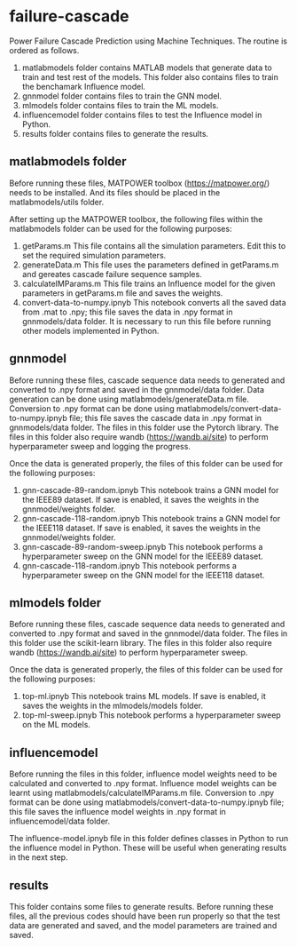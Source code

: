 # failure-cascade
Power Failure Cascade Prediction using Machine Techniques. The routine is ordered as follows.

1. matlabmodels folder contains MATLAB models that generate data to train and test rest of the models. This folder also contains files to train the benchamark Influence model.
2. gnnmodel folder contains files to train the GNN model.
3. mlmodels folder contains files to train the ML models.
4. influencemodel folder contains  files to test the Influence model in Python.
5. results folder contains files to generate the results.

## matlabmodels folder
Before running these files, MATPOWER toolbox (https://matpower.org/) needs to be installed. And its files should be placed in the matlabmodels/utils folder. 

After setting up the MATPOWER toolbox, the following files within the matlabmodels folder can be used for the following purposes:
1. getParams.m This file contains all the simulation parameters. Edit this to set the required simulation parameters.
2. generateData.m This file uses the parameters defined in getParams.m and gereates cascade failure sequence samples.
3. calculateIMParams.m This file trains an Influence model for the given parameters in getParams.m file and saves the weights.
4. convert-data-to-numpy.ipnyb This notebook converts all the saved data from .mat to .npy; this file saves the data in .npy format in gnnmodels/data folder. It is necessary to run this file before running other models implemented in Python.


## gnnmodel
Before running these files, cascade sequence data needs to generated and converted to .npy format and saved in the gnnmodel/data folder. Data generation can be done using matlabmodels/generateData.m file. Conversion to .npy format can be done using matlabmodels/convert-data-to-numpy.ipnyb file; this file saves the cascade data in .npy format in gnnmodels/data folder. The files in this folder use the Pytorch library. The files in this folder also require wandb (https://wandb.ai/site) to perform hyperparameter sweep and logging the progress.

Once the data is generated properly, the files of this folder can be used for the following purposes:
1. gnn-cascade-89-random.ipnyb This notebook trains a GNN model for the IEEE89 dataset. If save is enabled, it saves the weights in the gnnmodel/weights folder.
2. gnn-cascade-118-random.ipnyb This notebook trains a GNN model for the IEEE118 dataset. If save is enabled, it saves the weights in the gnnmodel/weights folder.
3. gnn-cascade-89-random-sweep.ipnyb This notebook performs a hyperparameter sweep on the GNN model for the IEEE89 dataset. 
4. gnn-cascade-118-random.ipnyb This notebook performs a hyperparameter sweep on the GNN model for the IEEE118 dataset.

## mlmodels folder
Before running these files, cascade sequence data needs to generated and converted to .npy format and saved in the gnnmodel/data folder. The files in this folder use the scikit-learn library. The files in this folder also require wandb (https://wandb.ai/site) to perform hyperparameter sweep.

Once the data is generated properly, the files of this folder can be used for the following purposes:
1. top-ml.ipnyb This notebook trains ML models. If save is enabled, it saves the weights in the mlmodels/models folder.
3. top-ml-sweep.ipnyb This notebook performs a hyperparameter sweep on the ML models.

## influencemodel
Before running the files in this folder, influence model weights need to be calculated and converted to .npy format. Influence model weights can be learnt using matlabmodels/calculateIMParams.m file. Conversion to .npy format can be done using matlabmodels/convert-data-to-numpy.ipnyb file; this file saves the influence model weights in .npy format in influencemodel/data folder.

The influence-model.ipnyb file in this folder defines classes in Python to run the influence model in Python. These will be useful when generating results in the next step.

## results
This folder contains some files to generate results. Before running these files, all the previous codes should have been run properly so that the test data are generated and saved, and the model parameters are trained and saved. 
